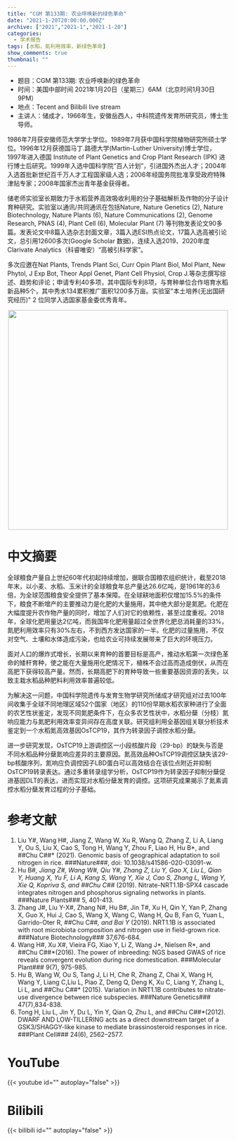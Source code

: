 ```yaml
---
title: "CGM 第133期: 农业呼唤新的绿色革命"
date: "2021-1-20T20:00:00.000Z"
archive: ["2021","2021-1","2021-1-20"]
categories:
  - 学术报告
tags: [水稻，氮利用效率，新绿色革命]
show_comments: true
thumbnail: ""
---
```


- 题目：CGM 第133期: 农业呼唤新的绿色革命
- 时间：美国中部时间 2021年1月20日（星期三）6AM（北京时间1月30日 9PM）
- 地点：Tecent and Bilibili live stream
- 主讲人：储成才，1966年生，安徽岳西人，中科院遗传发育所研究员，博士生导师。

1986年7月获安徽师范大学学士学位。1989年7月获中国科学院植物研究所硕士学位。1996年12月获德国马丁.路德大学(Martin-Luther University)博士学位，1997年进入德国 Institute of Plant Genetics and Crop Plant Research (IPK) 进行博士后研究。1999年入选中国科学院“百人计划”，引进国外杰出人才；2004年入选首批新世纪百千万人才工程国家级人选；2006年经国务院批准享受政府特殊津贴专家；2008年国家杰出青年基金获得者。

储老师实验室长期致力于水稻营养高效吸收利用的分子基础解析及作物的分子设计育种研究。实验室以通讯/共同通讯在包括Nature, Nature Genetics (2), Nature Biotechnology, Nature Plants (6), Nature Communications (2), Genome Research, PNAS (4), Plant Cell (6), Molecular Plant (7) 等刊物发表论文90多篇。发表论文中8篇入选杂志封面文章，3篇入选ESI热点论文，17篇入选高被引论文，总引用12600多次(Google Scholar 数据)，连续入选2019、2020年度 Clarivate Analytics（科睿唯安）“高被引科学家”。

多次应邀在Nat Plants, Trends Plant Sci, Curr Opin Plant Biol, Mol Plant, New Phytol, J Exp Bot, Theor Appl Genet, Plant Cell Physiol, Crop J.等杂志撰写综述、趋势和评论；申请专利40多项，其中国际专利8项，与育种单位合作培育水稻新品种5个，其中秀水134累积推广面积1200多万亩。实验室"本土培养(无出国研究经历)" 2 位同学入选国家基金委优秀青年。



<div align="center">
<img src="https://i.loli.net/2021/01/18/cA7UWwfJ9yYqOGL.jpg" height=500>
</div>


# 中文摘要

全球粮食产量自上世纪60年代初起持续增加，据联合国粮农组织统计，截至2018年末，以小麦、水稻、玉米计的全球粮食年总产量达26.6亿吨，是1961年的3.6倍，为全球范围粮食安全提供了基本保障。在全球耕地面积仅增加15.5%的条件下，粮食不断增产的主要推动力是化肥的大量施用，其中绝大部分是氮肥。化肥在大幅度提升农作物产量的同时，增加了人们对它的依赖性，甚至过度重视。2018年，全球化肥用量达2亿吨，而我国年化肥用量超过全世界化肥总消耗量的33%，氮肥利用效率只有30%左右，不到西方发达国家的一半。化肥的过量施用，不仅对空气、土壤和水体造成污染，也给农业可持续发展带来了巨大的环境压力。

面对人口的爆炸式增长，长期以来育种的首要目标是高产，推动水稻第一次绿色革命的矮秆育种，使之能在大量施用化肥情况下，植株不会过高而造成倒伏，从而在高肥下获得较高产量。然而，长期高肥下的育种导致一些重要基因资源的丢失，以致主栽水稻品种肥料利用效率普遍较低。

为解决这一问题，中国科学院遗传与发育生物学研究所储成才研究组对过去100年间收集于全球不同地理区域52个国家（地区）的110份早期水稻农家种进行了全面的农艺性状鉴定，发现不同氮肥条件下，在众多农艺性状中，水稻分蘖（分枝）氮响应能力与氮肥利用效率变异间存在高度关联。研究组利用全基因组关联分析技术鉴定到一个水稻氮高效基因OsTCP19，其作为转录因子调控水稻分蘖。

进一步研究发现，OsTCP19上游调控区一小段核酸片段（29-bp）的缺失与否是不同水稻品种分蘖氮响应差异的主要原因。氮高效品种OsTCP19调控区缺失该29-bp核酸序列，氮响应负调控因子LBD蛋白可以高效结合在该位点附近并抑制OsTCP19转录表达。通过多重转录组学分析，OsTCP19作为转录因子抑制分蘖促进基因DLT的表达，进而实现对水稻分蘖发育的调控。这项研究成果揭示了氮素调控水稻分蘖发育过程的分子基础。



# 参考文献

1. Liu Y#, Wang H#, Jiang Z, Wang W, Xu R, Wang Q, Zhang Z, Li A, Liang Y, Ou S, Liu X, Cao S, Tong H, Wang Y, Zhou F, Liao H, Hu B*, and ##Chu C##* (2021). Genomic basis of geographical adaptation to soil nitrogen in rice. ###Nature###, doi: 10.1038/s41586-020-03091-w.
2. Hu B#*, Jiang Z#, Wang W#, Qiu Y#, Zhang Z, Liu Y, Gao X, Liu L, Qian Y, Huang X, Yu F, Li A, Kang S, Wang Y, Xie J, Cao S, Zhang L, Wang Y, Xie Q, Kopriva S, and ##Chu C##* (2019). Nitrate-NRT1.1B-SPX4 cascade integrates nitrogen and phosphorus signaling networks in plants. ###Nature Plants### 5, 401-413.
3. Zhang J#, Liu Y-X#, Zhang N#, Hu B#, Jin T#, Xu H, Qin Y, Yan P, Zhang X, Guo X, Hui J, Cao S, Wang X, Wang C, Wang H, Qu B, Fan G, Yuan L, Garrido-Oter R, ##Chu C##*, and Bai Y* (2019). NRT1.1B is associated with root microbiota composition and nitrogen use in field-grown rice. ###Nature Biotechnology### 37,676-684.
4. Wang H#, Xu X#, Vieira FG, Xiao Y, Li Z, Wang J*, Nielsen R*, and ##Chu C##*(2016). The power of inbreeding: NGS based GWAS of rice reveals convergent evolution during rice domestication. ###Molecular Plant### 9(7), 975-985.
5. Hu B, Wang W, Ou S, Tang J, Li H, Che R, Zhang Z, Chai X, Wang H, Wang Y, Liang C,Liu L, Piao Z, Deng Q, Deng K, Xu C, Liang Y, Zhang L, Li L, and ##Chu C##* (2015). Variation in NRT1.1B contributes to nitrate-use divergence between rice subspecies. ###Nature Genetics### 47(7),834-838.
6. Tong H, Liu L, Jin Y, Du L, Yin Y, Qian Q, Zhu L, and ##Chu C##*(2012). DWARF AND LOW-TILLERING acts as a direct downstream target of a GSK3/SHAGGY-like kinase to mediate brassinosteroid responses in rice. ###Plant Cell### 24(6), 2562–2577.

# YouTube

{{< youtube id="" autoplay="false" >}}

# Bilibili

{{< bilibili id="" autoplay="false" >}}

